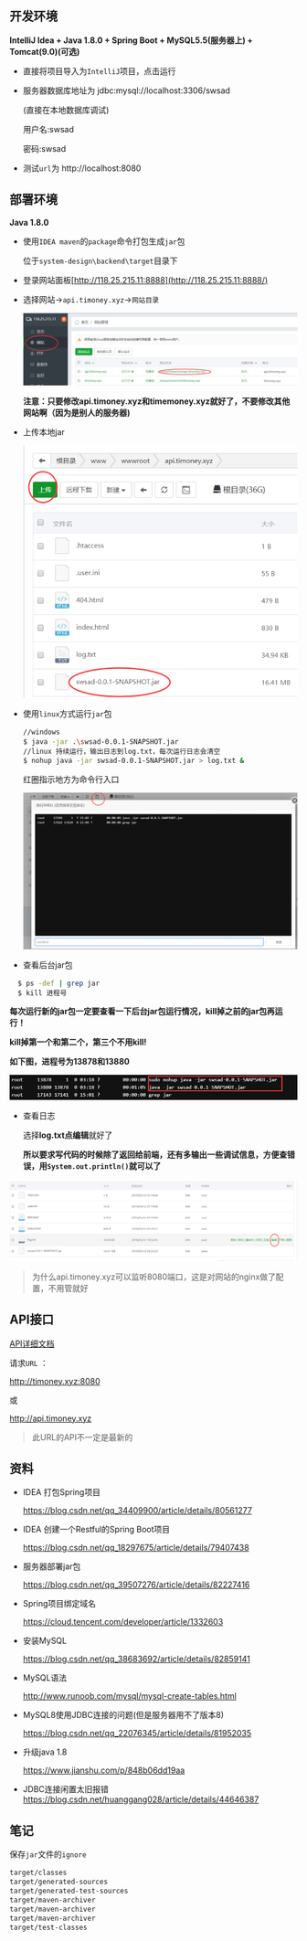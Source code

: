 ## 开发环境

**IntelliJ Idea + Java 1.8.0 + Spring Boot + MySQL5.5(服务器上) + Tomcat(9.0)(可选)** 

- 直接将项目导入为`IntelliJ`项目，点击运行

- 服务器数据库地址为 jdbc:mysql://localhost:3306/swsad
  
  (直接在本地数据库调试)
  
  用户名:swsad

  密码:swsad

- 测试`url`为 http://localhost:8080

## 部署环境

**Java 1.8.0**

- 使用`IDEA maven`的`package`命令打包生成`jar`包

  位于`system-design\backend\target`目录下

- 登录网站面板[http://118.25.215.11:8888](http://118.25.215.11:8888/)

- 选择网站->`api.timoney.xyz`->`网站目录`

  ![1557644282373](README/1557644282373.png)

  **注意：只要修改api.timoney.xyz和timemoney.xyz就好了，不要修改其他网站啊（因为是别人的服务器)**

- 上传本地jar

  ![1557644311214](README/1557644311214.png)

- 使用`linux`方式运行`jar`包

  ```bash
  //windows
  $ java -jar .\swsad-0.0.1-SNAPSHOT.jar 
  //linux 持续运行，输出日志到log.txt，每次运行日志会清空
  $ nohup java -jar swsad-0.0.1-SNAPSHOT.jar > log.txt &
  ```
  
  红圈指示地方为命令行入口
  
  ![1557644707702](README/1557644707702.png)
  
- 查看后台jar包

```bash
  $ ps -def | grep jar
  $ kill 进程号
```

**每次运行新的jar包一定要查看一下后台jar包运行情况，kill掉之前的jar包再运行！**

**kill掉第一个和第二个，第三个不用kill!**

**如下图，进程号为13878和13880**

![1557644516450](README/1557644516450.png)

- 查看日志

  选择**log.txt点编辑**就好了

  **所以要求写代码的时候除了返回给前端，还有多输出一些调试信息，方便查错误，用`System.out.println()`就可以了**

![1557644755604](README/1557644755604.png)

> 为什么api.timoney.xyz可以监听8080端口，这是对网站的nginx做了配置，不用管就好

## API接口

[API详细文档](./API.md)

请求`URL` ：

http://timoney.xyz:8080

或

<http://api.timoney.xyz>

> 此URL的API不一定是最新的

## 资料

- IDEA 打包Spring项目

  <https://blog.csdn.net/qq_34409900/article/details/80561277>

- IDEA 创建一个Restful的Spring Boot项目

  <https://blog.csdn.net/qq_18297675/article/details/79407438>

- 服务器部署jar包

  <https://blog.csdn.net/qq_39507276/article/details/82227416>

- Spring项目绑定域名

  <https://cloud.tencent.com/developer/article/1332603>

- 安装MySQL

  <https://blog.csdn.net/qq_38683692/article/details/82859141>

- MySQL语法

  <http://www.runoob.com/mysql/mysql-create-tables.html>

- MySQL8使用JDBC连接的问题(但是服务器用不了版本8)

  <https://blog.csdn.net/qq_22076345/article/details/81952035>
  
- 升级java 1.8

  <https://www.jianshu.com/p/848b06dd19aa>
  
- JDBC连接闲置太旧报错
  <https://blog.csdn.net/huanggang028/article/details/44646387>

## 笔记

保存`jar`文件的`ignore`

```
target/classes
target/generated-sources
target/generated-test-sources
target/maven-archiver
target/maven-archiver
target/maven-archiver
target/test-classes
```

